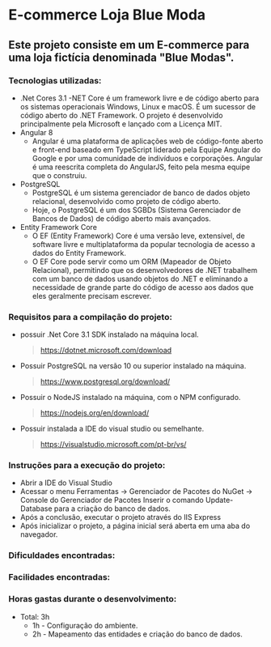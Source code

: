 # E-commerce Loja Blue Moda

## Este projeto consiste em um E-commerce para uma loja fictícia denominada "Blue Modas".

### Tecnologias utilizadas:
- .Net Cores 3.1
    -NET Core é um framework livre e de código aberto para os sistemas operacionais Windows, Linux e macOS. É um sucessor de código aberto do .NET Framework. O projeto é desenvolvido principalmente pela Microsoft e lançado com a Licença MIT.
- Angular 8
    - Angular é uma plataforma de aplicações web de código-fonte aberto e front-end baseado em TypeScript liderado pela Equipe Angular do Google e por uma comunidade de indivíduos e corporações. Angular é uma reescrita completa do AngularJS, feito pela mesma equipe que o construiu.
- PostgreSQL
    - PostgreSQL é um sistema gerenciador de banco de dados objeto relacional, desenvolvido como projeto de código aberto.
    - Hoje, o PostgreSQL é um dos SGBDs (Sistema Gerenciador de Bancos de Dados) de código aberto mais avançados.
- Entity Framework Core
    - O EF (Entity Framework) Core é uma versão leve, extensível, de software livre e multiplataforma da popular tecnologia de acesso a dados do Entity Framework.
    - O EF Core pode servir como um ORM (Mapeador de Objeto Relacional), permitindo que os desenvolvedores de .NET trabalhem com um banco de dados usando objetos do .NET e eliminando a necessidade de grande parte do código de acesso aos dados que eles geralmente precisam escrever.

### Requisitos para a compilação do projeto:
- possuir .Net Core 3.1 SDK instalado na máquina local.
    > https://dotnet.microsoft.com/download 
- Possuir PostgreSQL na versão 10 ou superior instalado na máquina.
    > https://www.postgresql.org/download/
- Possuir o NodeJS instalado na máquina, com o NPM configurado.
    > https://nodejs.org/en/download/ 
- Possuir instalada a IDE do visual studio ou semelhante.
    > https://visualstudio.microsoft.com/pt-br/vs/ 

### Instruções para a execução do projeto:
- Abrir a IDE do Visual Studio
- Acessar o menu Ferramentas -> Gerenciador de Pacotes do NuGet -> Console do Gerenciador de Pacotes
Inserir o comando Update-Database para a criação do banco de dados.
- Após a conclusão, executar o projeto através do IIS Express
- Após inicializar o projeto, a página inicial será aberta em uma aba do navegador.

### Dificuldades encontradas:

### Facilidades encontradas:

### Horas gastas durante o desenvolvimento:
- Total: 3h
    - 1h - Configuração do ambiente.
    - 2h - Mapeamento das entidades e criação do banco de dados.

